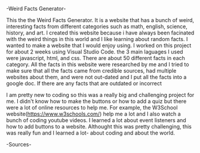 -Weird Facts Generator-

This the the Weird Facts Generator. It is a website that has a bunch of weird, interesting facts from different categories such as math, english, science, history, and art. I created this website because i have always been facinated with the weird things in this world and I like learning about random facts. I wanted to make a website that I would enjoy using. I worked on this project for about 2 weeks using Visual Studio Code. the 3 main laguages I used were javascript, html, and css. There are about 50 different facts in each category. All the facts in this website were researched by me and I tried to make sure that all the facts came from credible sources, had multiple websites about them, and were not out-dated and I put all the facts into a google doc. If there are any facts that are outdated or incorrect

I am pretty new to coding so this was a really big and challenging project for me. I didn't know how to make the buttons or how to add a quiz but there were a lot of online resources to help me. For example, the W3School website(https://www.w3schools.com/) help me a lot and I also watch a bunch of coding youtube videos. I learned a lot about event listeners and how to add buttons to a website. Althought this was pretty challenging, this was really fun and I learned a lot- about coding and about the world.


-Sources-




